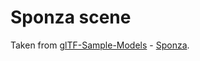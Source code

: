 # Sponza scene

Taken from [glTF-Sample-Models](https://github.com/KhronosGroup/glTF-Sample-Models/tree/master) - [Sponza](https://github.com/KhronosGroup/glTF-Sample-Models/tree/master/2.0/Sponza).
